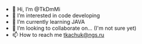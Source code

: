 - 👋 Hi, I’m @TkDmMi
- 👀 I’m interested in code developing
- 🌱 I’m currently learning JAVA
- 💞️ I’m looking to collaborate on... (I'm not sure yet)
- 📫 How to reach me tkachuk@ngs.ru

<!---
TkDmMi/TkDmMi is a ✨ special ✨ repository because its `README.md` (this file) appears on your GitHub profile.
You can click the Preview link to take a look at your changes.
--->
